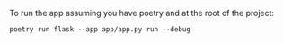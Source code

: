 To run the app assuming you have poetry and at the root of the project:
```
poetry run flask --app app/app.py run --debug
```